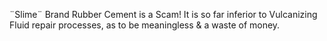 ¨Slime¨ Brand Rubber Cement is a Scam! It is so far inferior to Vulcanizing Fluid repair processes, as to be meaningless & a waste of money.
